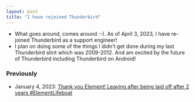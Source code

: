 ```yaml
---
layout: post
title: "I have rejoined Thunderbird"
---
```

* What goes around, comes around :-). As of April 3, 2023, I have re-joined Thunderbird as a support engineer!
* I plan on doing some of the things I didn't get done during my last Thunderbird stint which was 2009-2012. And am excited by the future of Thunderbird including Thunderbird on Android!

### Previously

* January 4, 2023:  [Thank you Element! Leaving after being laid off after 2 years #ElementLifeboat](http://rolandtanglao.com/2023/01/04/p1-thank-you-element-matrix/)        

